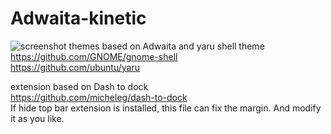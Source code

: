 # Adwaita-kinetic
![screenshot](https://github.com/orbitcorrecton/Adwaita-kinetic/blob/add-license-1/media/Screenshot.png?raw=true)
themes based on Adwaita and yaru shell theme  
https://github.com/GNOME/gnome-shell  
https://github.com/ubuntu/yaru 
  
extension based on Dash to dock   
https://github.com/micheleg/dash-to-dock  
If hide top bar extension is installed, this file can fix the margin. 
And modify it as you like.
